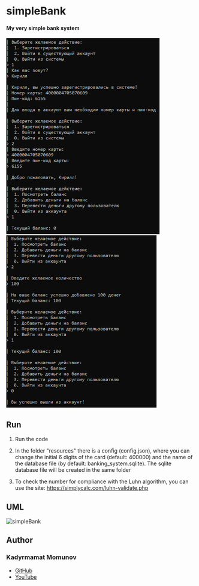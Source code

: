 # simpleBank
#### My very simple bank system
![img.png](img.png)
![img_1.png](img_1.png)

## Run
1. Run the code

2. In the folder "resources" there is a config (config.json),
   where you can change the initial 6 digits of the card (default: 400000)
   and the name of the database file (by default: banking_system.sqlite).
   The sqlite database file will be created in the same folder

3. To check the number for compliance with the Luhn algorithm,
   you can use the site: https://simplycalc.com/luhn-validate.php

## UML
![simpleBank](https://user-images.githubusercontent.com/82796266/199685084-fa35b362-cb5a-4332-b38a-668e4ec6e433.png)

## Author
### Kadyrmamat Momunov
- [GitHub](https://github.com/JagdpantherK)
- [YouTube](https://www.youtube.com/)
